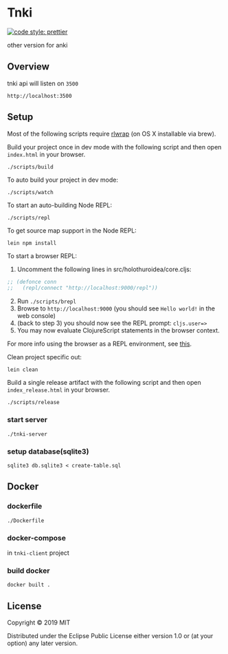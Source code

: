 # Tnki
[![code style: prettier](https://img.shields.io/badge/code_style-prettier-ff69b4.svg?style=flat-square)](https://github.com/prettier/prettier)

other version for anki

## Overview

tnki api will listen on `3500` 

`http://localhost:3500`

## Setup

Most of the following scripts require [rlwrap](http://utopia.knoware.nl/~hlub/uck/rlwrap/) (on OS X installable via brew).

Build your project once in dev mode with the following script and then open `index.html` in your browser.

    ./scripts/build

To auto build your project in dev mode:

    ./scripts/watch

To start an auto-building Node REPL:

    ./scripts/repl

To get source map support in the Node REPL:

    lein npm install

To start a browser REPL:

1. Uncomment the following lines in src/holothuroidea/core.cljs:
```clojure
;; (defonce conn
;;   (repl/connect "http://localhost:9000/repl"))
```
2. Run `./scripts/brepl`
3. Browse to `http://localhost:9000` (you should see `Hello world!` in the web console)
4. (back to step 3) you should now see the REPL prompt: `cljs.user=>`
5. You may now evaluate ClojureScript statements in the browser context.

For more info using the browser as a REPL environment, see
[this](https://github.com/clojure/clojurescript/wiki/The-REPL-and-Evaluation-Environments#browser-as-evaluation-environment).

Clean project specific out:

    lein clean

Build a single release artifact with the following script and then open `index_release.html` in your browser.

    ./scripts/release
    
### start server

`./tnki-server`
    
### setup database(sqlite3)
```
sqlite3 db.sqlite3 < create-table.sql
```


## Docker
### dockerfile
`./Dockerfile`

### docker-compose 
in `tnki-client` project

### build docker
`docker built .`

## License
Copyright © 2019 MIT

Distributed under the Eclipse Public License either version 1.0 or (at your option) any later version.
